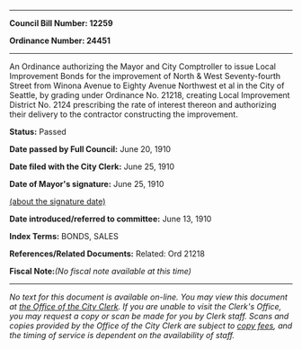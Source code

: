 

********

**Council Bill Number: 12259**
   
**Ordinance Number: 24451**
********

 An Ordinance authorizing the Mayor and City Comptroller to issue Local Improvement Bonds for the improvement of North & West Seventy-fourth Street from Winona Avenue to Eighty Avenue Northwest et al in the City of Seattle, by grading under Ordinance No. 21218, creating Local Improvement District No. 2124 prescribing the rate of interest thereon and authorizing their delivery to the contractor constructing the improvement.

**Status:** Passed
   
**Date passed by Full Council:** June 20, 1910
   
**Date filed with the City Clerk:** June 25, 1910
   
**Date of Mayor's signature:** June 25, 1910
   
[(about the signature date)](/~public/approvaldate.htm)
   
   
   
**Date introduced/referred to committee:** June 13, 1910
   
   
**Index Terms:** BONDS, SALES

**References/Related Documents:** Related: Ord 21218

**Fiscal Note:**_(No fiscal note available at this time)_
********

_No text for this document is available on-line. You may view this document at [the Office of the City Clerk](http://www.seattle.gov/leg/clerk/contactUs.htm). If you are unable to visit the Clerk's Office, you may request a copy or scan be made for you by Clerk staff. Scans and copies provided by the Office of the City Clerk are subject to [copy fees](http://clerk.seattle.gov/~public/clerkfees.htm), and the timing of service is dependent on the availability of staff._

